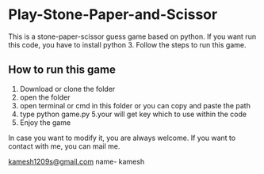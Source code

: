 # Play-Stone-Paper-and-Scissor

This is a stone-paper-scissor guess game based on python. If you want run this code, you have to install python 3. Follow the steps to run this game.

How to run this game
-------------------------------------
1. Download or clone the folder
2. open the folder
3. open terminal or cmd in this folder or you can copy and paste the path
4. type python game.py
5.your will get key which to use within the code
5. Enjoy the game

In case you want to modify it, you are always welcome.
If you want to contact with me, you can mail me.   

kamesh1209s@gmail.com
name- kamesh
